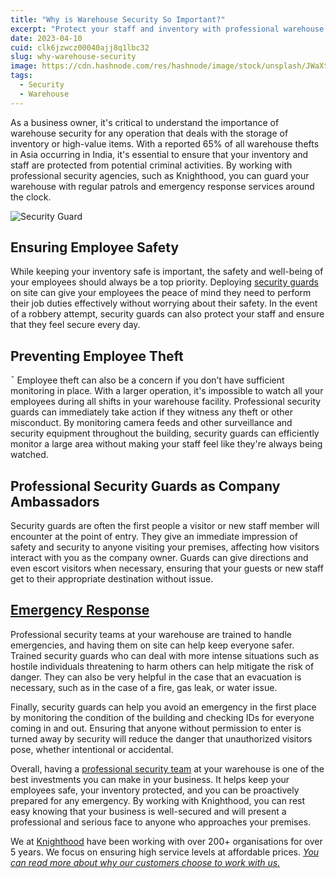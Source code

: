 ```yaml
---
title: "Why is Warehouse Security So Important?"
excerpt: "Protect your staff and inventory with professional warehouse security services. Learn why warehouse security is important and how it benefits your business"
date: 2023-04-10
cuid: clk6jzwcz00040ajj8q1lbc32
slug: why-warehouse-security
image: https://cdn.hashnode.com/res/hashnode/image/stock/unsplash/JWaXthlA9Cc/upload/beca8380f464926e2954a9bb1e83d354.jpeg
tags: 
  - Security
  - Warehouse
---
```


As a business owner, it's critical to understand the importance of warehouse security for any operation that deals with the storage of inventory or high-value items. With a reported 65% of all warehouse thefts in Asia occurring in India, it's essential to ensure that your inventory and staff are protected from potential criminal activities. By working with professional security agencies, such as Knighthood, you can guard your warehouse with regular patrols and emergency response services around the clock.

![Security Guard](https://i.imgur.com/I1n0nW0.png)


## Ensuring Employee Safety[​](http://localhost:3000/blog/security/why-warehouse-security#ensuring-employee-safety)

While keeping your inventory safe is important, the safety and well-being of your employees should always be a top priority. Deploying [security guards](http://knighthood.co/services/security/iss/static-guarding) on site can give your employees the peace of mind they need to perform their job duties effectively without worrying about their safety. In the event of a robbery attempt, security guards can also protect your staff and ensure that they feel secure every day.

## Preventing Employee Theft[​](http://localhost:3000/blog/security/why-warehouse-security#preventing-employee-theft)
¯
Employee theft can also be a concern if you don’t have sufficient monitoring in place. With a larger operation, it's impossible to watch all your employees during all shifts in your warehouse facility. Professional security guards can immediately take action if they witness any theft or other misconduct. By monitoring camera feeds and other surveillance and security equipment throughout the building, security guards can efficiently monitor a large area without making your staff feel like they're always being watched.

## Professional Security Guards as Company Ambassadors[​](http://localhost:3000/blog/security/why-warehouse-security#professional-security-guards-as-company-ambassadors)

Security guards are often the first people a visitor or new staff member will encounter at the point of entry. They give an immediate impression of safety and security to anyone visiting your premises, affecting how visitors interact with you as the company owner. Guards can give directions and even escort visitors when necessary, ensuring that your guests or new staff get to their appropriate destination without issue.

## [Emergency Response](http://knighthood.co/services/Security/iss/emergency)[​](http://knighthood.co/services/Security/iss/emergency)

Professional security teams at your warehouse are trained to handle emergencies, and having them on site can help keep everyone safer. Trained security guards who can deal with more intense situations such as hostile individuals threatening to harm others can help mitigate the risk of danger. They can also be very helpful in the case that an evacuation is necessary, such as in the case of a fire, gas leak, or water issue.

Finally, security guards can help you avoid an emergency in the first place by monitoring the condition of the building and checking IDs for everyone coming in and out. Ensuring that anyone without permission to enter is turned away by security will reduce the danger that unauthorized visitors pose, whether intentional or accidental.

Overall, having a [professional security team](http://knighthood.co/blog/agency-choose) at your warehouse is one of the best investments you can make in your business. It helps keep your employees safe, your inventory protected, and you can be proactively prepared for any emergency. By working with Knighthood, you can rest easy knowing that your business is well-secured and will present a professional and serious face to anyone who approaches your premises.

We at [Knighthood](http://knighthood.co) have been working with over 200+ organisations for over 5 years. We focus on ensuring high service levels at affordable prices. [*You can read more about why our customers choose to work with us.*](http://knighthood.co/whyus)
